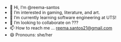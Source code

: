 - 👋 Hi, I’m @reema-santos
- 👀 I’m interested in gaming, literature, and art.
- 🌱 I’m currently learning software engineering at UTS!
- 💞️ I’m looking to collaborate on ???
- 📫 How to reach me ... reema.santos21@gmail.com
- 😄 Pronouns: she/her


